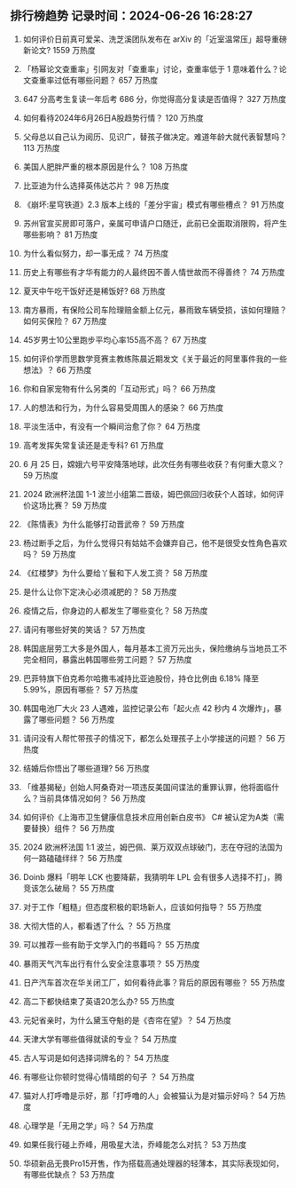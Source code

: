 
## 排行榜趋势 记录时间：2024-06-26 16:28:27
  
  1. 如何评价日前真可爱呆、洗芝溪团队发布在 arXiv 的「近室温常压」超导重磅新论文? 1559 万热度
    
  2. 「杨幂论文查重率」引网友对「查重率」讨论，查重率低于 1 意味着什么？论文查重率过低有哪些问题？ 657 万热度
    
  3. 647 分高考生复读一年后考 686 分，你觉得高分复读是否值得？ 327 万热度
    
  4. 如何看待2024年6月26日A股趋势行情？ 120 万热度
    
  5. 父母总以自己认为阅历、见识广，替孩子做决定。难道年龄大就代表智慧吗？ 113 万热度
    
  6. 美国人肥胖严重的根本原因是什么？ 108 万热度
    
  7. 比亚迪为什么选择英伟达芯片？ 98 万热度
    
  8. 《崩坏:星穹铁道》2.3 版本上线的「差分宇宙」模式有哪些槽点？ 91 万热度
    
  9. 苏州官宣买房即可落户，亲属可申请户口随迁，此前已全面取消限购，将产生哪些影响？ 81 万热度
    
  10. 为什么看似努力，却一事无成？ 74 万热度
    
  11. 历史上有哪些有才华有能力的人最终因不善人情世故而不得善终？ 74 万热度
    
  12. 夏天中午吃干饭好还是稀饭好? 68 万热度
    
  13. 南方暴雨，有保险公司车险理赔金额上亿元，暴雨致车辆受损，该如何理赔？如何买保险？ 67 万热度
    
  14. 45岁男士10公里跑步平均心率155高不高？ 67 万热度
    
  15. 如何评价学而思数学竞赛主教练陈晨近期发文《关于最近的阿里事件我的一些想法》？ 66 万热度
    
  16. 你和自家宠物有什么另类的「互动形式」吗？ 66 万热度
    
  17. 人的想法和行为，为什么容易受周围人的感染？ 66 万热度
    
  18. 平淡生活中，有没有一个瞬间治愈了你？ 64 万热度
    
  19. 高考发挥失常复读还是走专科? 61 万热度
    
  20. 6 月 25 日，嫦娥六号平安降落地球，此次任务有哪些收获？有何重大意义？ 59 万热度
    
  21. 2024 欧洲杯法国 1-1 波兰小组第二晋级，姆巴佩回归收获个人首球，如何评价这场比赛？ 59 万热度
    
  22. 《陈情表》为什么能够打动晋武帝？ 59 万热度
    
  23. 杨过断手之后，为什么觉得只有姑姑不会嫌弃自己，他不是很受女性角色喜欢吗？ 59 万热度
    
  24. 《红楼梦》为什么要给丫鬟和下人发工资？ 58 万热度
    
  25. 是什么让你下定决心必须减肥的？ 58 万热度
    
  26. 疫情之后，你身边的人都发生了哪些变化？ 58 万热度
    
  27. 请问有哪些好笑的笑话？ 57 万热度
    
  28. 韩国底层劳工大多是外国人，每月基本工资万元出头，保险缴纳与当地员工不完全相同，暴露出韩国哪些劳工问题？ 57 万热度
    
  29. 巴菲特旗下伯克希尔哈撒韦减持比亚迪股份，持仓比例由 6.18% 降至 5.99%，原因有哪些？ 57 万热度
    
  30. 韩国电池厂大火 23 人遇难，监控记录公布「起火点 42 秒内 4 次爆炸」，暴露了哪些问题？ 56 万热度
    
  31. 请问没有人帮忙带孩子的情况下，都怎么处理孩子上小学接送的问题？ 56 万热度
    
  32. 结婚后你悟出了哪些道理? 56 万热度
    
  33. 「维基揭秘」创始人阿桑奇对一项违反美国间谍法的重罪认罪，他将面临什么？当前具体情况如何？ 56 万热度
    
  34. 如何评价《上海市卫生健康信息技术应用创新白皮书》 C# 被认定为A类（需要替换）组件？ 56 万热度
    
  35. 2024 欧洲杯法国 1:1 波兰，姆巴佩、莱万双双点球破门，志在夺冠的法国为何一路磕磕绊绊？ 56 万热度
    
  36. Doinb 爆料「明年 LCK 也要降薪，我猜明年 LPL 会有很多人选择不打」，腾竞该怎么破局？ 55 万热度
    
  37. 对于工作「粗糙」但态度积极的职场新人，应该如何指导？ 55 万热度
    
  38. 大彻大悟的人，都看透了什么 ？ 55 万热度
    
  39. 可以推荐一些有助于文学入门的书籍吗？ 55 万热度
    
  40. 暴雨天气汽车出行有什么安全注意事项？ 55 万热度
    
  41. 日产汽车首次在华关闭工厂，如何看待此事？背后的原因有哪些？ 55 万热度
    
  42. 高二下都快结束了英语20怎么办? 55 万热度
    
  43. 元妃省亲时，为什么黛玉夺魁的是《杏帘在望》？ 54 万热度
    
  44. 天津大学有哪些值得就读的专业？ 54 万热度
    
  45. 古人写词是如何选择词牌名的？ 54 万热度
    
  46. 有哪些让你顿时觉得心情晴朗的句子 ？ 54 万热度
    
  47. 猫对人打呼噜是示好，那「打呼噜的人」会被猫认为是对猫示好吗？ 54 万热度
    
  48. 心理学是「无用之学」吗？ 54 万热度
    
  49. 如果任我行碰上乔峰，用吸星大法，乔峰能怎么对抗？ 53 万热度
    
  50. 华硕新品无畏Pro15开售，作为搭载高通处理器的轻薄本，其实际表现如何，有哪些优缺点？ 53 万热度
    